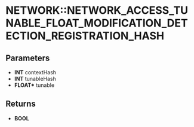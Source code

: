 # NETWORK::NETWORK_ACCESS_TUNABLE_FLOAT_MODIFICATION_DETECTION_REGISTRATION_HASH

## Parameters
* **INT** contextHash
* **INT** tunableHash
* **FLOAT\*** tunable

## Returns
* **BOOL**